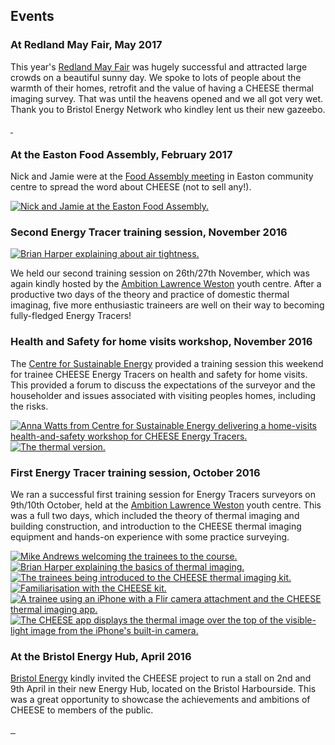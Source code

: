 
## Events

### At Redland May Fair, May 2017

This year's [Redland May Fair](http://www.rcas.org.uk/redland-fair) was hugely
successful and attracted large crowds on a beautiful sunny day. We spoke to
lots of people about the warmth of their homes, retrofit and the value of
having a CHEESE thermal imaging survey. That was until the heavens opened and
we all got very wet. Thank you to Bristol Energy Network who kindley lent us
their new gazeebo.

<div class="thumbs">
<a href="javascript:void(0)" class="pop">
  <img src="{{'static/images/2017-05-redland-may-fair/redland-fair-1.jpg'|thumbnail('100x100')}}"
       alt="">
</a>
<a href="javascript:void(0)" class="pop">
  <img src="{{'static/images/2017-05-redland-may-fair/redland-fair-2.jpg'|thumbnail('100x100')}}"
       alt="">
</a>
</div>

### At the Easton Food Assembly, February 2017

Nick and Jamie were at the [Food Assembly
meeting](https://thefoodassembly.com/en/assemblies/7501) in Easton community
centre to spread the word about CHEESE (not to sell any!).

<div class="thumbs">
  <a href="javascript:void(0)" class="pop">
    <img src="{{'static/images/2017-2-17-easton-food-assembly.jpg'|thumbnail('100x100')}}"
         alt="Nick and Jamie at the Easton Food Assembly.">
  </a>
</div>

### Second Energy Tracer training session, November 2016

<div class="pull-right">
<a href="javascript:void(0)" class="pop">
  <img src="{{'static/images/2016-11-training/brian.jpg'|thumbnail('100x100')}}"
       alt="Brian Harper explaining about air tightness.">
</a>
</div>

We held our second training session on 26th/27th November, which was again
kindly hosted by the [Ambition Lawrence Weston](http://www.ambitionlw.org/)
youth centre. After a productive two days of the theory and practice of
domestic thermal imaginag, five more enthusiastic traineers are well on their
way to becoming fully-fledged Energy Tracers!

### Health and Safety for home visits workshop, November 2016

The [Centre for Sustainable Energy](https://www.cse.org.uk/) provided a training
session this weekend for trainee CHEESE Energy Tracers on health and safety for
home visits. This provided a forum to discuss the expectations of the surveyor
and the householder and issues associated with visiting peoples homes,
including the risks.

<div class="thumbs">
<a href="javascript:void(0)" class="pop">
  <img src="{{'static/images/2016-11-health-safety-workshop/hs-workshop-1.jpg'|thumbnail('100x100')}}"
       alt="Anna Watts from Centre for Sustainable Energy delivering a
            home-visits health-and-safety workshop for CHEESE Energy Tracers.">
</a>
<a href="javascript:void(0)" class="pop">
  <img src="{{'static/images/2016-11-health-safety-workshop/hs-workshop-2.jpg'|thumbnail('100x100')}}"
       alt="The thermal version.">
</a>
</div>

### First Energy Tracer training session, October 2016

We ran a successful first training session for Energy Tracers surveyors on
9th/10th October, held at the [Ambition Lawrence
Weston](http://www.ambitionlw.org/) youth centre. This was a full two days,
which included the theory of thermal imaging and building construction, and
introduction to the CHEESE thermal imaging equipment and hands-on experience
with some practice surveying.

<div class="thumbs">
<a href="javascript:void(0)" class="pop">
  <img src="{{'static/images/2016-10-training/training1.jpg'|thumbnail('100x100')}}"
       alt="Mike Andrews welcoming the trainees to the course.">
</a>
<a href="javascript:void(0)" class="pop">
  <img src="{{'static/images/2016-10-training/training2.jpg'|thumbnail('100x100')}}"
       alt="Brian Harper explaining the basics of thermal imaging.">
</a>
<a href="javascript:void(0)" class="pop">
 <img src="{{'static/images/2016-10-training/training3.jpg'|thumbnail('100x100')}}"
      alt="The trainees being introduced to the CHEESE thermal imaging kit.">
</a>
<a href="javascript:void(0)" class="pop">
  <img src="{{'static/images/2016-10-training/training4.jpg'|thumbnail('100x100')}}"
       alt="Familiarisation with the CHEESE kit.">
</a>
<a href="javascript:void(0)" class="pop">
  <img src="{{'static/images/2016-10-training/training5.jpg'|thumbnail('100x100')}}"
       alt="A trainee using an iPhone with a Flir camera attachment and the
            CHEESE thermal imaging app.">
</a>
<a href="javascript:void(0)" class="pop">
  <img src="{{'static/images/2016-10-training/training6.jpg'|thumbnail('100x100')}}"
       alt="The CHEESE app displays the thermal image over the top of the
            visible-light image from the iPhone's built-in camera.">
</a>
</div>

### At the Bristol Energy Hub, April 2016

[Bristol Energy](www.bristol-energy.co.uk) kindly invited the CHEESE project to
run a stall on 2nd and 9th April in their new Energy Hub, located on the
Bristol Harbourside. This was a great opportunity to showcase the achievements
and ambitions of CHEESE to members of the public.

<div class="thumbs">
<a href="javascript:void(0)" class="pop">
  <img src="{{'static/images/2016-04-energy-hub/energy-hub1.jpg'|thumbnail('100x100')}}"
       alt="">
</a>
<a href="javascript:void(0)" class="pop">
  <img src="{{'static/images/2016-04-energy-hub/energy-hub2.jpg'|thumbnail('100x100')}}"
       alt="">
</a>
<a href="javascript:void(0)" class="pop">
  <img src="{{'static/images/2016-04-energy-hub/energy-hub3.jpg'|thumbnail('100x100')}}"
       alt="">
</a>
</div>
